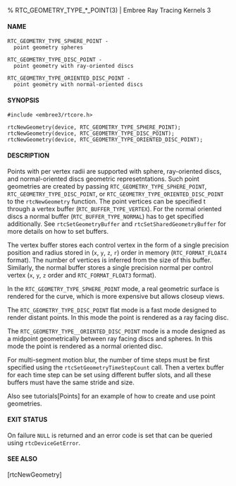 % RTC_GEOMETRY_TYPE_*_POINT(3) | Embree Ray Tracing Kernels 3

#### NAME

    RTC_GEOMETRY_TYPE_SPHERE_POINT -
      point geometry spheres

    RTC_GEOMETRY_TYPE_DISC_POINT -
      point geometry with ray-oriented discs

    RTC_GEOMETRY_TYPE_ORIENTED_DISC_POINT -
      point geometry with normal-oriented discs

#### SYNOPSIS

    #include <embree3/rtcore.h>

    rtcNewGeometry(device, RTC_GEOMETRY_TYPE_SPHERE_POINT);
    rtcNewGeometry(device, RTC_GEOMETRY_TYPE_DISC_POINT);
    rtcNewGeometry(device, RTC_GEOMETRY_TYPE_ORIENTED_DISC_POINT);

#### DESCRIPTION

Points with per vertex radii are supported with sphere, ray-oriented
discs, and normal-oriented discs geometric represetntations. Such
point geometries are
created by passing `RTC_GEOMETRY_TYPE_SPHERE_POINT`,
`RTC_GEOMETRY_TYPE_DISC_POINT`, or
`RTC_GEOMETRY_TYPE_ORIENTED_DISC_POINT` to the `rtcNewGeometry`
function. The point vertices can be specified t through a vertex
buffer (`RTC_BUFFER_TYPE_VERTEX`). For the normal oriented discs
a normal buffer (`RTC_BUFFER_TYPE_NORMAL`) has to get specified
additionally. See `rtcSetGeometryBuffer` and
`rtcSetSharedGeometryBuffer` for more details on how to set buffers.

The vertex buffer stores each control vertex in the form of a single
precision position and radius stored in (`x`, `y`, `z`, `r`) order in
memory (`RTC_FORMAT_FLOAT4` format). The number of vertices is
inferred from the size of this buffer. Similarly, the normal buffer
stores a single precision normal per control vertex (`x`, `y`, `z`
order and `RTC_FORMAT_FLOAT3` format).

In the `RTC_GEOMETRY_TYPE_SPHERE_POINT` mode, a real geometric
surface is rendered for the curve, which is more expensive but allows
closeup views.

The `RTC_GEOMETRY_TYPE_DISC_POINT` flat mode is a fast mode designed to
render distant points. In this mode the point is rendered as a ray
facing disc.

The `RTC_GEOMETRY_TYPE__ORIENTED_DISC_POINT` mode is a mode designed as
a midpoint geometrically between ray facing discs and spheres.  In this
mode the point is rendered as a normal oriented disc.

For multi-segment motion blur, the number of time steps must be first
specified using the `rtcSetGeometryTimeStepCount` call. Then a vertex
buffer for each time step can be set using different buffer slots, and
all these buffers must have the same stride and size.

Also see tutorials[Points] for an example of how to create and
use point geometries.

#### EXIT STATUS

On failure `NULL` is returned and an error code is set that can be
queried using `rtcDeviceGetError`.

#### SEE ALSO

[rtcNewGeometry]

